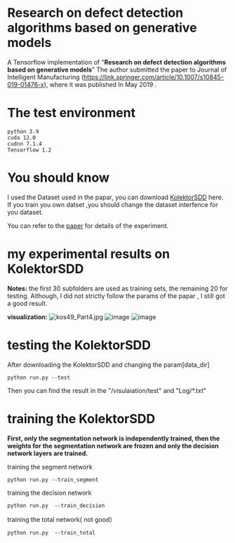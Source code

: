 # Research on defect detection algorithms based on generative models
  A Tensorflow implementation of "**Research on defect detection algorithms based on generative models**"
  The author submitted the paper to  Journal of Intelligent Manufacturing (https://link.springer.com/article/10.1007/s10845-019-01476-x), where it was published In May 2019 . 
# The test environment
```
python 3.9
cuda 12.0
cudnn 7.1.4
Tensorflow 1.2
```
# You should know

  I used the Dataset used in the papar, you can download [KolektorSDD](https://www.vicos.si/Downloads/KolektorSDD) here.
  If you train you own datset ,you should change the dataset interfence for you dataset.

  You can refer to the [paper](https://link.springer.com/article/10.1007/s10845-019-01476-x) for details of the experiment.
 


# my experimental results on KolektorSDD
  **Notes:**  the first 30 subfolders are used as training sets, the remaining 20 for testing.    Although, I did not strictly follow the   params of the papar , I still got a good result.

**visualization:**
![kos49_Part4.jpg](/visualization/test/kos48_Part5.jpg)
![image](https://github.com/user-attachments/assets/e42bbd4d-be86-4247-ab26-f28c71bbda3d)
![image](https://github.com/user-attachments/assets/83e7ca85-d8ab-4b67-900b-ac8bdc6f2a41)


# testing the KolektorSDD
  After downloading the KolektorSDD and changing the param[data_dir]
  ```
  python run.py --test
  ```
  Then you can find the result in the "/visulaiation/test" and  "Log/*.txt"
  
 # training the KolektorSDD
 
 **First, only the segmentation network is independently trained, then the weights for the segmentation network are frozen and only the decision network layers are trained.**
 
   training the segment network
   ```
   python run.py --train_segment
   ```
   training the  decision network
   ```
   python run.py  --train_decision
   ```
   training the total network( not good）
   ```
   python run.py  --train_total
   ```
 
